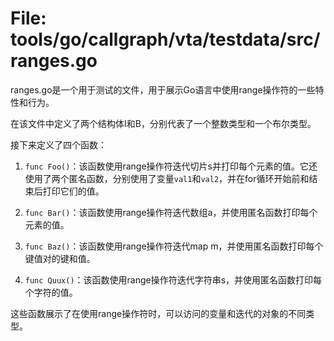 # File: tools/go/callgraph/vta/testdata/src/ranges.go

ranges.go是一个用于测试的文件，用于展示Go语言中使用range操作符的一些特性和行为。

在该文件中定义了两个结构体I和B，分别代表了一个整数类型和一个布尔类型。

接下来定义了四个函数：

1. `func Foo()`：该函数使用range操作符迭代切片s并打印每个元素的值。它还使用了两个匿名函数，分别使用了变量`val1`和`val2`，并在for循环开始前和结束后打印它们的值。

2. `func Bar()`：该函数使用range操作符迭代数组a，并使用匿名函数打印每个元素的值。

3. `func Baz()`：该函数使用range操作符迭代map m，并使用匿名函数打印每个键值对的键和值。

4. `func Quux()`：该函数使用range操作符迭代字符串s，并使用匿名函数打印每个字符的值。

这些函数展示了在使用range操作符时，可以访问的变量和迭代的对象的不同类型。


